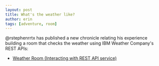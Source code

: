 ```yaml
---
layout: post
title: What's the weather like?
author: erin
tags: [adventure, room]
---
```


@rstephenrrtx has published a new chronicle relating his experience building a room that checks the weather using IBM Weather Company's REST APIs:

* [Weather Room (Interacting with REST API service)](https://book.gameontext.org/chronicles/17-weather-room.html)
